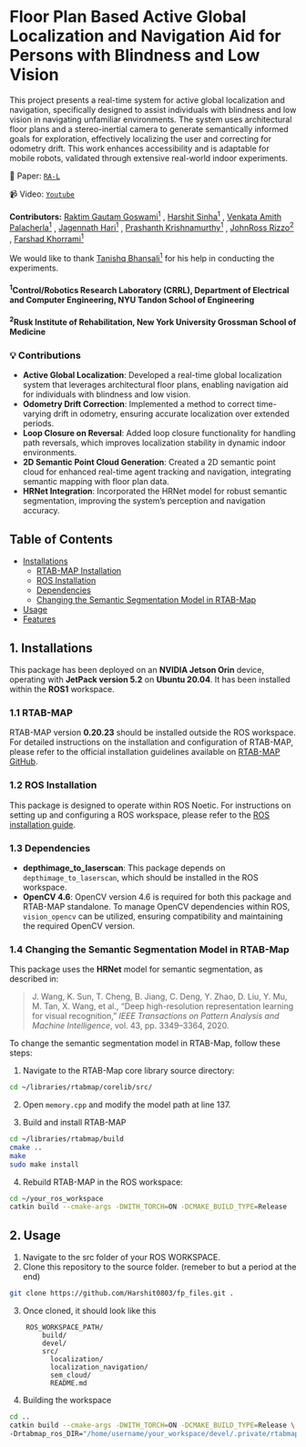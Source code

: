 <!-- Run the following command to compile the workspace:

catkin build --cmake-args -DWITH_TORCH=ON -DCMAKE_PREFIX_PATH="/opt/ros/noetic" -Drtabmap_ros_DIR="/home/crrl/floorplan_nav_ws/devel/.private/rtabmap_ros/share/rtabmap_ros/cmake"

Key: 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 -->

# Floor Plan Based Active Global Localization and Navigation Aid for Persons with Blindness and Low Vision

This project presents a real-time system for active global localization and navigation, specifically designed to assist individuals with blindness and low vision in navigating unfamiliar environments. The system uses architectural floor plans and a stereo-inertial camera to generate semantically informed goals for exploration, effectively localizing the user and correcting for odometry drift. This work enhances accessibility and is adaptable for mobile robots, validated through extensive real-world indoor experiments.

📖 Paper: [`RA-L`](https://ieeexplore.ieee.org/document/10734166)

📹 Video: [`Youtube`](https://www.youtube.com/watch?v=DEyLDDNrEqw)

__Contributors:__ [Raktim Gautam Goswami<sup>1</sup>](https://raktimgg.github.io/my-website)
, [Harshit Sinha<sup>1</sup>](https://www.linkedin.com/in/harshitsinha08)
, [Venkata Amith Palacherla<sup>1</sup>](https://github.com/venkataPalacherla)
, [Jagennath Hari<sup>1</sup>](https://github.com/jagennath-hari)
, [Prashanth Krishnamurthy<sup>1</sup>](https://scholar.google.com/citations?user=W-_zgGgAAAAJ)
, [JohnRoss Rizzo<sup>2</sup>](https://med.nyu.edu/faculty/johnross-rizzo)
, [Farshad Khorrami<sup>1</sup>](https://scholar.google.com/citations?user=NdOqlPQAAAAJ&hl=en)

We would like to thank [Tanishq Bhansali<sup>1</sup>](https://www.linkedin.com/in/tanishq-bhansali) for his help in conducting the experiments.

#### <sup>1</sup>Control/Robotics Research Laboratory (CRRL), Department of Electrical and Computer Engineering, NYU Tandon School of Engineering

#### <sup>2</sup>Rusk Institute of Rehabilitation, New York University Grossman School of Medicine

### 💡 Contributions
- **Active Global Localization**: Developed a real-time global localization system that leverages architectural floor plans, enabling navigation aid for individuals with blindness and low vision.
- **Odometry Drift Correction**: Implemented a method to correct time-varying drift in odometry, ensuring accurate localization over extended periods.
- **Loop Closure on Reversal**: Added loop closure functionality for handling path reversals, which improves localization stability in dynamic indoor environments.
- **2D Semantic Point Cloud Generation**: Created a 2D semantic point cloud for enhanced real-time agent tracking and navigation, integrating semantic mapping with floor plan data.
- **HRNet Integration**: Incorporated the HRNet model for robust semantic segmentation, improving the system’s perception and navigation accuracy.


## Table of Contents

- [Installations](#1-installations)
  - [RTAB-MAP Installation](#11-rtab-map-installation)
  - [ROS Installation](#12-ros-installation)
  - [Dependencies](#13-dependencies)
  - [Changing the Semantic Segmentation Model in RTAB-Map](#14-changing-the-semantic-segmentation-model-in-rtab-map)
- [Usage](#2-usage)
- [Features](#3-features)

## 1. Installations

This package has been deployed on an __NVIDIA Jetson Orin__ device, operating with __JetPack version 5.2__ on __Ubuntu 20.04__. It has been installed within the __ROS1__ workspace.

### 1.1 RTAB-MAP 

RTAB-MAP version __0.20.23__ should be installed outside the ROS workspace. <br>
For detailed instructions on the installation and configuration of RTAB-MAP, please refer to the official installation guidelines available on [RTAB-MAP GitHub](https://github.com/introlab/rtabmap).

### 1.2 ROS Installation

This package is designed to operate within ROS Noetic. For instructions on setting up and configuring a ROS workspace, please refer to the [ROS installation guide](http://wiki.ros.org/ROS/Tutorials/InstallingandConfiguringROSEnvironment).

### 1.3 Dependencies

- **depthimage_to_laserscan**: This package depends on `depthimage_to_laserscan`, which should be installed in the ROS workspace.
- **OpenCV 4.6**: OpenCV version 4.6 is required for both this package and RTAB-MAP standalone. To manage OpenCV dependencies within ROS, `vision_opencv` can be utilized, ensuring compatibility and maintaining the required OpenCV version.

### 1.4 Changing the Semantic Segmentation Model in RTAB-Map

This package uses the **HRNet** model for semantic segmentation, as described in:

> J. Wang, K. Sun, T. Cheng, B. Jiang, C. Deng, Y. Zhao, D. Liu, Y. Mu, M. Tan, X. Wang, et al., “Deep high-resolution representation learning for visual recognition,” *IEEE Transactions on Pattern Analysis and Machine Intelligence*, vol. 43, pp. 3349–3364, 2020.

To change the semantic segmentation model in RTAB-Map, follow these steps:

1. Navigate to the RTAB-Map core library source directory:
```bash
cd ~/libraries/rtabmap/corelib/src/
```
2. Open `memory.cpp` and modify the model path at line 137.

3. Build and install RTAB-MAP
```bash
cd ~/libraries/rtabmap/build
cmake ..
make
sudo make install
```

4. Rebuild RTAB-MAP in the ROS workspace:
```bash
cd ~/your_ros_workspace
catkin build --cmake-args -DWITH_TORCH=ON -DCMAKE_BUILD_TYPE=Release
```

## 2. Usage

1. Navigate to the src folder of your ROS WORKSPACE.
2. Clone this repository to the source folder. (remeber to but a period at the end)
```bash
git clone https://github.com/Harshit0803/fp_files.git . 
```
3. Once cloned, it should look like this
```
    ROS_WORKSPACE_PATH/
        build/
        devel/
        src/
          localization/
          localization_navigation/
          sem_cloud/
          README.md
```
4. Building the workspace
```bash
cd ..
catkin build --cmake-args -DWITH_TORCH=ON -DCMAKE_BUILD_TYPE=Release \
-Drtabmap_ros_DIR="/home/username/your_workspace/devel/.private/rtabmap_ros/share/rtabmap_ros/cmake"
```

